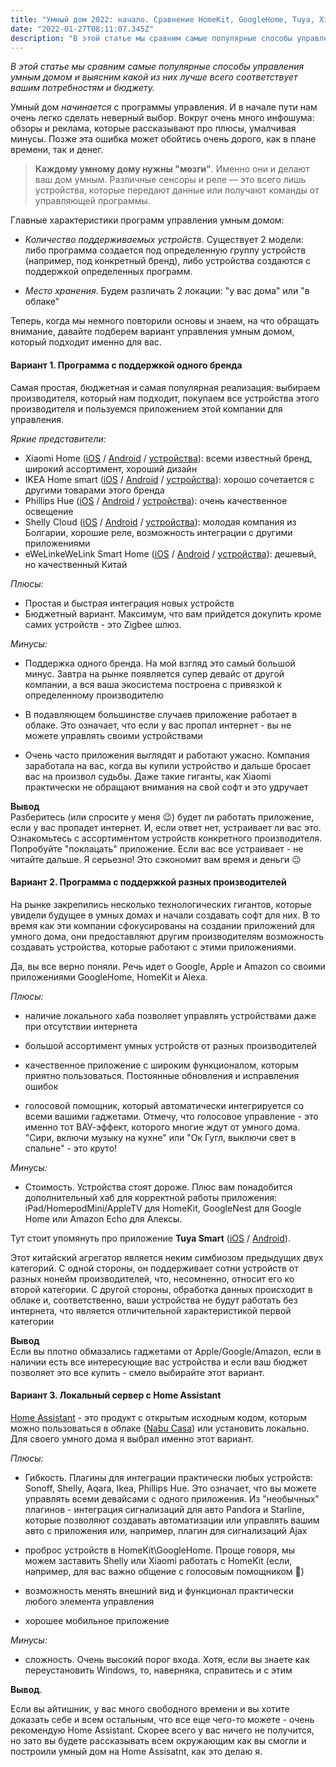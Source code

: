 ```yaml
---
title: "Умный дом 2022: начало. Сравнение HomeKit, GoogleHome, Tuya, Xiaomi, HomeAssistant"
date: "2022-01-27T08:11:07.345Z"
description: "В этой статье мы сравним самые популярные способы управления умным домом и выясним какой из них лучше всего соответствует вашим потребностям и бюджету."
---
```


*В этой статье мы сравним самые популярные способы управления умным домом и выясним какой из них лучше всего соответствует вашим потребностям и бюджету.*

Умный дом *начинается* с программы управления. И в начале пути нам очень легко сделать неверный выбор. Вокруг очень много инфошума: обзоры и реклама, которые рассказывают про плюсы, умалчивая минусы. Позже эта ошибка может обойтись очень дорого, как в плане времени, так и денег.

> **Каждому умному дому нужны "мозги"**. Именно они и делают ваш дом умным. Различные сенсоры и реле — это всего лишь устройства, которые передают данные или получают команды от управляющей программы.

Главные характеристики программ управления умным домом:

- *Количество поддерживаемых устройств*. Существует 2 модели: либо программа создается под определенную группу устройств (например, под конкретный бренд), либо устройства создаются с поддержкой определенных программ.  

- *Место хранения*. Будем различать 2 локации: "у вас дома" или "в облаке"

Теперь, когда мы немного повторили основы и знаем, на что обращать внимание, давайте подберем вариант управления умным домом, который подходит именно для вас.

#### Вариант 1. Программа с поддержкой одного бренда

Самая простая, бюджетная и самая популярная реализация: выбираем производителя, который нам подходит, покупаем все устройства этого производителя и пользуемся приложением этой компании для управления.

*Яркие представители:*

- Xiaomi Home ([iOS](https://apps.apple.com/us/app/mi-home-xiaomi-smart-home/id957323480) / [Android](https://play.google.com/store/apps/details?id=com.xiaomi.smarthome&hl=en&gl=US) / [устройства](https://xiaomi-mi.com/mi-smart-home/)): всеми известный бренд, широкий ассортимент, хороший дизайн
- IKEA Home smart ([iOS](https://apps.apple.com/us/app/ikea-home-smart-tr%C3%A5dfri/id1195836071) / [Android](https://play.google.com/store/apps/details?id=com.ikea.tradfri.lighting&hl=en&gl=US) / [устройства](https://www.ikea.com/us/en/cat/smart-home-hs001/)): хорошо сочетается с другими товарами этого бренда
- Phillips Hue ([iOS](https://apps.apple.com/us/app/philips-hue/id1055281310) / [Android](https://play.google.com/store/apps/details?id=com.philips.lighting.hue2&hl=en&gl=US) / [устройства](https://www.philips-hue.com/en-us)): очень качественное освещение
- Shelly Cloud ([iOS](https://apps.apple.com/us/app/shelly-cloud/id1147141552) / [Android](https://play.google.com/store/apps/details?id=allterco.bg.shelly&hl=en&gl=US) / [устройства](https://shelly.cloud/)): молодая компания из Болгарии, хорошие реле, возможность интеграции с другими приложениями 
- eWeLinkeWeLink Smart Home ([iOS](https://apps.apple.com/us/app/ewelink-smart-home/id1035163158) / [Android](https://play.google.com/store/apps/details?id=com.coolkit&hl=en&gl=US) / [устройства](https://itead.cc/)): дешевый, но качественный Китай

*Плюсы:*

- Простая и быстрая интеграция новых устройств
- Бюджетный вариант. Максимум, что вам прийдется докупить кроме самих устройств - это Zigbee шлюз.

*Минусы:*

- Поддержка одного бренда. На мой взгляд это самый большой минус. Завтра на рынке появляется супер девайс от другой компании, а вся ваша экосистема построена с привязкой к определенному производителю

- В подавляющем большинстве случаев приложение работает в облаке. Это означает, что если у вас пропал интернет - вы не можете управлять своими устройствами

- Очень часто приложения выглядят и работают ужасно. Компания заработала на вас, когда вы купили устройство и дальше бросает вас на произвол судьбы. Даже такие гиганты, как Xiaomi практически не обращают внимания на свой софт и это удручает

**Вывод**  
Разберитесь (или спросите у меня 😉) будет ли работать приложение, если у вас пропадет интернет. И, если ответ нет, устраивает ли вас это. Ознакомьтесь с ассортиментом устройств конкретного производителя. Попробуйте "поклацать" приложение. Если вас все устраивает - не читайте дальше. Я серьезно! Это сэкономит вам время и деньги 😐

#### Вариант 2. Программа с поддержкой разных производителей

На рынке закрепились несколько технологических гигантов, которые увидели будущее в умных домах и начали создавать софт для них. В то время как эти компании сфокусированы на создании приложений для умного дома, они предоставляют другим производителям возможность создавать устройства, которые работают с этими приложениями.

Да, вы все верно поняли. Речь идет о Google, Apple и Amazon со своими приложениями GoogleHome, HomeKit и Alexa.

*Плюсы:*

- наличие локального хаба позволяет управлять устройствами даже при отсутствии интернета

- большой ассортимент умных устройств от разных производителей

- качественное приложение с широким функционалом, которым приятно пользоваться. Постоянные обновления и исправления ошибок

- голосовой помощник, который автоматически интегрируется со всеми вашими гаджетами. Отмечу, что голосовое управление - это именно тот ВАУ-эффект, которого многие ждут от умного дома. "Сири, включи музыку на кухне" или "Ок Гугл, выключи свет в спальне" - это круто!

*Минусы:*

- Стоимость. Устройства стоят дороже. Плюс вам понадобится дополнительный хаб для корректной работы приложения: iPad/HomepodMini/AppleTV для HomeKit, GoogleNest для Google Home или Amazon Echo для Алексы.

Тут стоит упомянуть про приложение **Tuya Smart** ([iOS](https://apps.apple.com/us/app/tuya-smart/id1034649547) / [Android](https://play.google.com/store/apps/details?id=com.tuya.smart&hl=en&gl=US)).

Этот китайский агрегатор является неким симбиозом предыдущих двух категорий. С одной стороны, он поддерживает сотни устройств от разных нонейм производителей, что, несомненно, относит его ко второй категории. С другой стороны, обработка данных происходит в облаке и, соответственно, ваши устройства не будут работать без интернета, что является отличительной характеристикой первой категории

**Вывод**  
Если вы плотно обмазались гаджетами от Apple/Google/Amazon, если в наличии есть все интересующие вас устройства и если ваш бюджет позволяет это все купить - смело выбирайте этот вариант.

#### Вариант 3. Локальный сервер с Home Assistant

[Home Assistant](https://www.home-assistant.io/) - это продукт с открытым исходным кодом, которым можно пользоваться в облаке ([Nabu Casa](https://www.nabucasa.com/)) или установить локально. Для своего умного дома я выбрал именно этот вариант.

*Плюсы:*

- Гибкость. Плагины для интеграции практически любых устройств: Sonoff, Shelly, Aqara, Ikea, Phillips Hue. Это означает, что вы можете управлять всеми девайсами с одного приложения. Из "необычных" плагинов - интеграция сигнализаций для авто Pandora и Starline, которые позволяют создавать автоматизации или управлять вашим авто с приложения или, например, плагин для сигнализаций Ajax

- проброс устройств в HomeKit\GoogleHome. Проще говоря, мы можем заставить Shelly или Xiaomi работать с HomeKit (если, например, для вас важно общение с голосовым помощником 🙂)

- возможность менять внешний вид и функционал практически любого элемента управления

- хорошее мобильное приложение

*Минусы:*

- сложность. Очень высокий порог входа. Хотя, если вы знаете как переустановить Windows, то, наверняка, справитесь и с этим

**Вывод**.

Если вы айтишник, у вас много свободного времени и вы хотите доказать себе и всем остальным, что все еще чего-то можете - очень рекомендую Home Assistant. Скорее всего у вас ничего не получится, но зато вы будете рассказывать всем окружающим как вы смогли и построили умный дом на Home Assisatnt, как это делаю я.
